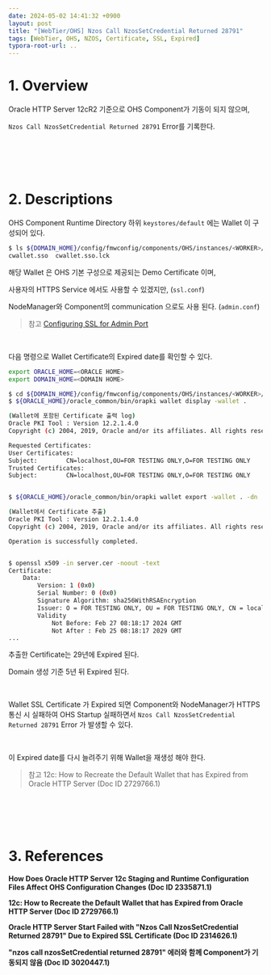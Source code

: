 ```yaml
---
date: 2024-05-02 14:41:32 +0900
layout: post
title: "[WebTier/OHS] Nzos Call NzosSetCredential Returned 28791"
tags: [WebTier, OHS, NZOS, Certificate, SSL, Expired]
typora-root-url: ..
---
```


# 1. Overview
Oracle HTTP Server 12cR2 기준으로 OHS Component가 기동이 되지 않으며,

`Nzos Call NzosSetCredential Returned 28791` Error를 기록한다.


<br><br>

<br>

# 2. Descriptions
OHS Component Runtime Directory 하위 `keystores/default` 에는 Wallet 이 구성되어 있다.

```sh
$ ls ${DOMAIN_HOME}/config/fmwconfig/components/OHS/instances/<WORKER>/keystores/default
cwallet.sso  cwallet.sso.lck
```


해당 Wallet 은 OHS 기본 구성으로 제공되는 Demo Certificate 이며,

사용자의 HTTPS Service 에서도 사용할 수 있겠지만, (`ssl.conf`)

NodeManager와 Component의 communication 으로도 사용 된다. (`admin.conf`)

>  참고 [Configuring SSL for Admin Port](https://docs.oracle.com/en/middleware/fusion-middleware/web-tier/12.2.1.4/administer-ohs/getstart.html#GUID-24E159D9-E7E3-43B5-A4B6-0B29D2B00020)

<br>

다음 명령으로 Wallet Certificate의 Expired date를 확인할 수 있다.

```sh
export ORACLE_HOME=<ORACLE HOME>
export DOMAIN_HOME=<DOMAIN HOME>

$ cd ${DOMAIN_HOME}/config/fmwconfig/components/OHS/instances/<WORKER>/keystores/default
$ ${ORACLE_HOME}/oracle_common/bin/orapki wallet display -wallet .

(Wallet에 포함된 Certificate 출력 log)
Oracle PKI Tool : Version 12.2.1.4.0
Copyright (c) 2004, 2019, Oracle and/or its affiliates. All rights reserved.

Requested Certificates:
User Certificates:
Subject:        CN=localhost,OU=FOR TESTING ONLY,O=FOR TESTING ONLY
Trusted Certificates:
Subject:        CN=localhost,OU=FOR TESTING ONLY,O=FOR TESTING ONLY


$ ${ORACLE_HOME}/oracle_common/bin/orapki wallet export -wallet . -dn 'CN=localhost,OU=FOR TESTING ONLY,O=FOR TESTING ONLY' -cert server.cer

(Wallet에서 Certificate 추출)
Oracle PKI Tool : Version 12.2.1.4.0
Copyright (c) 2004, 2019, Oracle and/or its affiliates. All rights reserved.

Operation is successfully completed.


$ openssl x509 -in server.cer -noout -text
Certificate:
    Data:
        Version: 1 (0x0)
        Serial Number: 0 (0x0)
        Signature Algorithm: sha256WithRSAEncryption
        Issuer: O = FOR TESTING ONLY, OU = FOR TESTING ONLY, CN = localhost
        Validity
            Not Before: Feb 27 08:18:17 2024 GMT
            Not After : Feb 25 08:18:17 2029 GMT
...

```


추출한 Certificate는 29년에 Expired 된다.

Domain 생성 기준 5년 뒤 Expired 된다.

<br>

Wallet SSL Certificate 가 Expired 되면 Component와 NodeManager가 HTTPS 통신 시 실패하여 OHS Startup 실패하면서 `Nzos Call NzosSetCredential Returned 28791` Error 가 발생할 수 있다.

<br>

이 Expired date를 다시 늘려주기 위해 Wallet을 재생성 해야 한다.

> 참고 12c: How to Recreate the Default Wallet that has Expired from Oracle HTTP Server (Doc ID 2729766.1)


<br><br>

<br>

# 3. References

**How Does Oracle HTTP Server 12c Staging and Runtime Configuration Files Affect OHS Configuration Changes (Doc ID 2335871.1)**

**12c: How to Recreate the Default Wallet that has Expired from Oracle HTTP Server (Doc ID 2729766.1)**

**Oracle HTTP Server Start Failed with "Nzos Call NzosSetCredential Returned 28791" Due to Expired SSL Certificate (Doc ID 2314626.1)**

**"nzos call nzosSetCredential returned 28791" 에러와 함께 Component가 기동되지 않음 (Doc ID 3020447.1)**
